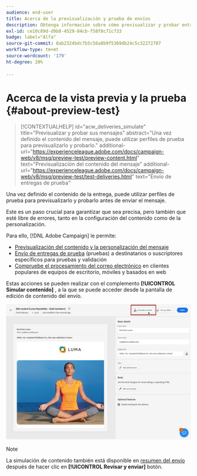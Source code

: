 ```yaml
---
audience: end-user
title: Acerca de la previsualización y prueba de envíos
description: Obtenga información sobre cómo previsualizar y probar entregas
exl-id: ce10c89d-d9b8-4529-84cb-f58f8c71c733
badge: label="Alfa"
source-git-commit: 8ab2324bdc7b5c56a8b9f5369db24c5c32272707
workflow-type: tm+mt
source-wordcount: '179'
ht-degree: 20%

---
```


# Acerca de la vista previa y la prueba {#about-preview-test}

>[!CONTEXTUALHELP]
>id="acw_deliveries_simulate"
>title="Previsualizar y probar sus mensajes"
>abstract="Una vez definido el contenido del mensaje, puede utilizar perfiles de prueba para previsualizarlo y probarlo."
>additional-url="https://experienceleague.adobe.com/docs/campaign-web/v8/msg/preview-test/preview-content.html" text="Previsualización del contenido del mensaje"
>additional-url="https://experienceleague.adobe.com/docs/campaign-web/v8/msg/preview-test/test-deliveries.html" text="Envío de entregas de prueba"

Una vez definido el contenido de la entrega, puede utilizar perfiles de prueba para previsualizarlo y probarlo antes de enviar el mensaje.

Este es un paso crucial para garantizar que sea precisa, pero también que esté libre de errores, tanto en la configuración del contenido como de la personalización.

Para ello, [!DNL Adobe Campaign] le permite:

* [Previsualización del contenido y la personalización del mensaje](preview-content.md)
* [Envío de entregas de prueba](test-deliveries.md) (pruebas) a destinatarios o suscriptores específicos para pruebas y validación
* [Compruebe el procesamiento del correo electrónico](email-rendering.md) en clientes populares de equipos de escritorio, móviles y basados en web

Estas acciones se pueden realizar con el complemento **[!UICONTROL Simular contenido]** , a la que se puede acceder desde la pantalla de edición de contenido del envío.

<!-- from the [Edit content](../content/edit-content.md) screen or from the [Email Designer](../content/get-started-email-designer.md).-->

![](assets/simulate-button.png)

>[!NOTE]
>
>La simulación de contenido también está disponible en [resumen del envío](../monitor/prepare-send.md) después de hacer clic en **[!UICONTROL Revisar y enviar]** botón.
